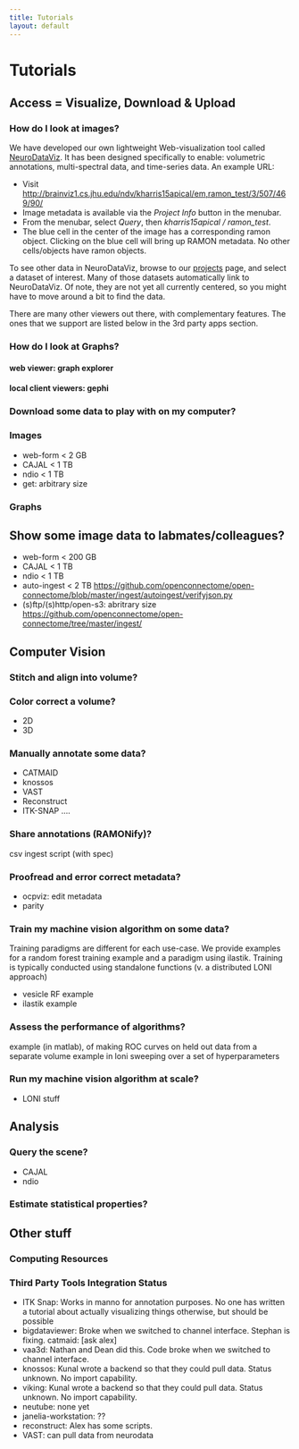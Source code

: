 ```yaml
---
title: Tutorials
layout: default
---
```


# Tutorials

## Access = Visualize, Download & Upload

### How do I look at images?

We have developed our own lightweight Web-visualization tool called [NeuroDataViz](http://docs.neurodata.io/NeuroDataViz/).  It has been designed specifically to enable:  volumetric annotations, multi-spectral data, and time-series data.  An example URL:

* Visit http://brainviz1.cs.jhu.edu/ndv/kharris15apical/em,ramon_test/3/507/469/90/
* Image metadata is available via the *Project Info* button in the menubar. 
* From the menubar, select *Query*, then *kharris15apical / ramon_test*.
* The blue cell in the center of the image has a corresponding ramon object. Clicking on the blue cell will bring up RAMON metadata. No other cells/objects have ramon objects.

To see other data in NeuroDataViz, browse to our [projects](http://neurodata.io/projects) page, and select a dataset of interest.  Many of those datasets automatically link to NeuroDataViz.  Of note, they are not yet all currently centered, so you might have to move around a bit to find the data. 

There are many other viewers out there, with complementary features.  The ones that we support are listed below in the 3rd party apps section.


### How do I look at Graphs?

#### web viewer: graph explorer

#### local client viewers: gephi

### Download some data to play with on my computer?

### Images

- web-form < 2 GB
- CAJAL < 1 TB
- ndio < 1 TB
- get: arbitrary size

### Graphs




## Show some image data to labmates/colleagues?

- web-form < 200 GB
- CAJAL < 1 TB
- ndio < 1 TB
- auto-ingest < 2 TB https://github.com/openconnectome/open-connectome/blob/master/ingest/autoingest/verifyjson.py
- (s)ftp/(s)http/open-s3: abritrary size https://github.com/openconnectome/open-connectome/tree/master/ingest/


## Computer Vision


### Stitch and align into volume?

### Color correct a volume?

- 2D
- 3D


### Manually annotate some data?

- CATMAID
- knossos
- VAST
- Reconstruct
- ITK-SNAP
….

### Share annotations (RAMONify)?

csv ingest script (with spec)

### Proofread and error correct metadata?

- ocpviz: edit metadata
- parity

### Train my machine vision algorithm on some data?

Training paradigms are different for each use-case.  We provide examples for a random forest training example and a paradigm using ilastik.  Training is typically conducted using standalone functions (v. a distributed LONI approach)

- vesicle RF example
- ilastik example

### Assess the performance of algorithms?

example (in matlab), of making ROC curves on held out data from a separate volume
example in loni sweeping over a set of hyperparameters

### Run my machine vision algorithm at scale?

- LONI stuff

## Analysis

### Query the scene?

- CAJAL
- ndio

### Estimate statistical properties?

## Other stuff

### Computing Resources

### Third Party Tools Integration Status

- ITK Snap:  Works in manno for annotation purposes.  No one has written a tutorial about actually visualizing things otherwise, but should be possible
- bigdataviewer:  Broke when we switched to channel interface.  Stephan is fixing.
catmaid:  [ask alex]
- vaa3d:  Nathan and Dean did this.  Code broke when we switched to channel interface.
- knossos:  Kunal wrote a backend so that they could pull data.  Status unknown.  No import capability.
- viking:   Kunal wrote a backend so that they could pull data.  Status unknown.  No import capability.
- neutube:  none yet
- janelia-workstation:  ??
- reconstruct:  Alex has some scripts.
- VAST:  can pull data from neurodata
